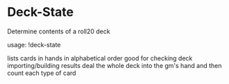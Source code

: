 # Deck-State
Determine contents of a roll20 deck

usage: !deck-state <Deck Name>

 lists cards in hands in alphabetical order
 good for checking deck importing/building results
 deal the whole deck into the gm's hand and then count each type of card

